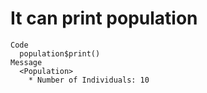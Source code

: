 # It can print population

    Code
      population$print()
    Message
      <Population>
        * Number of Individuals: 10

